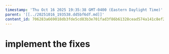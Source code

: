 ```yaml
---
timestamp: 'Thu Oct 16 2025 19:35:38 GMT-0400 (Eastern Daylight Time)'
parent: '[[../20251016_193538.dd5bf6df.md]]'
content_id: 706283a669018db3fde5cd83b3e701fad3f86b61328cead574a141c8ef2d5c22
---
```


# implement the fixes
